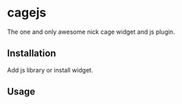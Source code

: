 # cagejs

  The one and only awesome nick cage widget and js plugin.

## Installation

  Add js library or install widget.

## Usage

